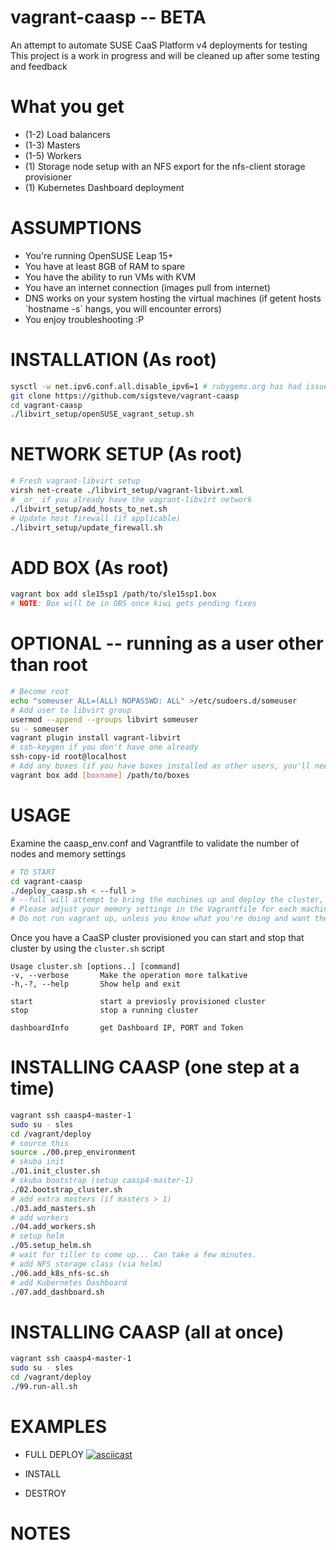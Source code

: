 # vagrant-caasp -- BETA
An attempt to automate SUSE CaaS Platform v4 deployments for testing
This project is a work in progress and will be cleaned up after some testing and feedback

# What you get
* (1-2) Load balancers
* (1-3) Masters
* (1-5) Workers
* (1) Storage node setup with an NFS export for the nfs-client storage provisioner
* (1) Kubernetes Dashboard deployment

# ASSUMPTIONS
* You're running OpenSUSE Leap 15+
* You have at least 8GB of RAM to spare
* You have the ability to run VMs with KVM
* You have an internet connection (images pull from internet)
* DNS works on your system hosting the virtual machines (if getent hosts \`hostname -s\` hangs, you will encounter errors)
* You enjoy troubleshooting :P

# INSTALLATION (As root)
```sh
sysctl -w net.ipv6.conf.all.disable_ipv6=1 # rubygems.org has had issues pulling via IPv6
git clone https://github.com/sigsteve/vagrant-caasp
cd vagrant-caasp
./libvirt_setup/openSUSE_vagrant_setup.sh
```

# NETWORK SETUP (As root)
```sh
# Fresh vagrant-libvirt setup
virsh net-create ./libvirt_setup/vagrant-libvirt.xml
# _or_ if you already have the vagrant-libvirt network
./libvirt_setup/add_hosts_to_net.sh
# Update host firewall (if applicable)
./libvirt_setup/update_firewall.sh
```

# ADD BOX (As root)
```sh
vagrant box add sle15sp1 /path/to/sle15sp1.box
# NOTE: Box will be in OBS once kiwi gets pending fixes
```

# OPTIONAL -- running as a user other than root
```sh
# Become root
echo "someuser ALL=(ALL) NOPASSWD: ALL" >/etc/sudoers.d/someuser
# Add user to libvirt group
usermod --append --groups libvirt someuser
su - someuser
vagrant plugin install vagrant-libvirt
# ssh-keygen if you don't have one already
ssh-copy-id root@localhost
# Add any boxes (if you have boxes installed as other users, you'll need to add them here)
vagrant box add [boxname] /path/to/boxes
```

# USAGE
Examine the caasp_env.conf and Vagrantfile to validate the number of nodes and memory settings

```sh
# TO START
cd vagrant-caasp
./deploy_caasp.sh < --full >
# --full will attempt to bring the machines up and deploy the cluster, based on settings in caasp_env.conf
# Please adjust your memory settings in the Vagrantfile for each machine type
# Do not run vagrant up, unless you know what you're doing and want the result
```

Once you have a CaaSP cluster provisioned you can start and stop that cluster by using the `cluster.sh` script
```
Usage cluster.sh [options..] [command]
-v, --verbose       Make the operation more talkative
-h,-?, --help       Show help and exit

start               start a previosly provisioned cluster
stop                stop a running cluster

dashboardInfo       get Dashboard IP, PORT and Token
```

# INSTALLING CAASP (one step at a time)
```sh
vagrant ssh caasp4-master-1
sudo su - sles
cd /vagrant/deploy
# source this
source ./00.prep_environment
# skuba init
./01.init_cluster.sh
# skuba bootstrap (setup caasp4-master-1)
./02.bootstrap_cluster.sh
# add extra masters (if masters > 1)
./03.add_masters.sh
# add workers
./04.add_workers.sh
# setup helm
./05.setup_helm.sh
# wait for tiller to come up... Can take a few minutes.
# add NFS storage class (via helm)
./06.add_k8s_nfs-sc.sh
# add Kubernetes Dashboard
./07.add_dashboard.sh
```
# INSTALLING CAASP (all at once)
```sh
vagrant ssh caasp4-master-1
sudo su - sles
cd /vagrant/deploy
./99.run-all.sh
```
# EXAMPLES
* FULL DEPLOY
[![asciicast](https://asciinema.org/a/xN9su72gEJpaoxCZ5a97qPVEP.svg)](https://asciinema.org/a/xN9su72gEJpaoxCZ5a97qPVEP)

* INSTALL

* DESTROY

# NOTES


